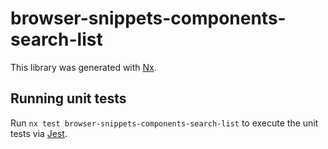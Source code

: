 # browser-snippets-components-search-list

This library was generated with [Nx](https://nx.dev).

## Running unit tests

Run `nx test browser-snippets-components-search-list` to execute the unit tests via [Jest](https://jestjs.io).
